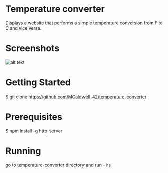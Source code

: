 # Temperature converter
Displays a website that performs a simple temperature conversion from F to C and vice versa.

# Screenshots

![alt text]()

# Getting Started

$ git clone https://github.com/MCaldwell-42/temperature-converter

# Prerequisites
$ npm install -g http-server

# Running
 go to temperature-converter directory
 and run - 
 ``
 hs
 ``